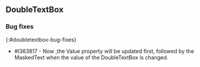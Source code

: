 ## DoubleTextBox

### Bug fixes
{:#doubletextbox-bug-fixes}

* \#I363817 - Now ,the Value property will be updated first, followed by the MaskedText when the value of the DoubleTextBox is changed.